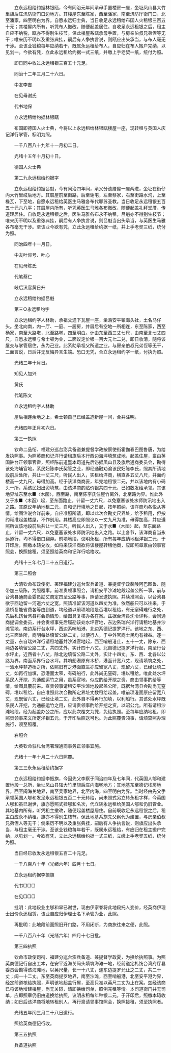 <!-- { "loadSidebar": true } -->
　　立永远租给约据林银瓯，今有同治元年间承母手置楼房一座，坐址凤山县大竹里旗后庄汛防衙门口边地方。其楼屋东至陈家，西至潘家，南至汛防厅衙门口，北至潘家，四至明白为界。自愿永远归士典，当日收足永远租给布国人火租银三百五十元；其楼屋内所有，听凭布人撤改，随便起盖居住。自收足永远租银之后，租主自应不纳税，瓯亦不得别生枝节。保此楼屋系瓯承母手置，与房亲伯叔兄弟侄等无干；唯来历不明以及重张典挂，嗣后有人争执言说，则瓯应出头承当，与布人毫无干涉。至该业钱粮每年应纳若干，既属永远租给布人，自应归在布人搬户完纳，以见划一。今欲有凭，立此永远租给约据一式三纸，并缴上手老契一纸，统付为照。

　　即日同中收过永远租银三百五十元足。

　　同治十二年三月二十六日。

　　中友李吉

　　在见母谢氏

　　代书地保

　　立永远租给约据林银瓯

　　布国即德国人火士典，今将以上永远租给林银瓯楼屋一座，现转租与英国人庆记洋行掌管，标明为照。

　　一千八百八十九年十一月初二日。

　　光绪十五年十月初十日。

　　德国人火士典

　　第二九永远租给约据字

　　立永远租给约据吕魁，今有同治四年间，承父分遗厝屋一座两进，坐址在街仔内大竹里岐后地方。其厝屋前至街路，后至谢宅，左至蔡家，右至街路水沟，上至椽瓦，下至地，自愿永远租给英医生马雅各布代耶苏圣教。当日收足永远租银五百五十元六八平；其厝屋内所有，听凭英医生马雅各布撤改，随便起盖礼拜堂厝，传道理居住。自收足永远租银之后，医生马雅各布永不纳租，吕魁亦不得别生枝节；唯来历不明以及重张典挂，嗣后有人争执言说，则吕魁当出头承当，与英医生马雅各布毫无干涉。至该业今欲有凭，立此永远租给约据一纸，并上手老契三纸，统付为照。

　　同治四年十一月日。

　　中友叶仰号、叶心

　　在见母陈氏

　　代笔蔡仁

　　岐后汛官黄日升

　　立永远租给约据吕魁

　　第三○永远租约字

　　立永远租约字人林助，承祖父遗下瓦屋一座，坐落安平镇海头社，土名马仔头。坐北向南，内一厅、一庭、一厨房，并厝后有空地一所相连，东至陈家，西至杨家，南至大路墘，北至路墘，四至明白。计由东至西三丈七尺，由南至北七丈四尺，自愿永远租与希士顿为业，二面议定价银一百大元七二兑，即日收清，随将该屋交与掌管居住，永为己业。此系助承祖父所遗之业，与房亲伯叔兄弟侄等无干，二面言说，日后并无反悔异言生端。恐口无凭，合立永远租约字一纸，付执为照。

　　光绪三年十月日。

　　知见人加兴

　　黄氏

　　代笔陈文

　　立永远租约字人林助

　　屋后相连余地之上，希士顿自己已经盖造新屋一间，合并注明。

　　光绪四年正月初六日。

　　第三一执照

　　钦命二品衔、福建分巡台澎兵备道兼提督学政按察使衔霍伽春巴图鲁唐，为给发执照事。为照英商和记洋行请租旗后本行西边海坪填筑成地，起盖住屋，禀由英国驻台正领事官霍，照经陈前道暨本司道先后饬据凤山县及旗后通商委员会，勘得该处海埔官地，系民妇陈李氏契管之业，即经通融劝谕该民妇陈李氏，照其所请地段前后处所，共让一丈三尺，听民人出入，实租给洋商，横直各五丈八尺，并面约楼高一丈九尺，毋得加高。经于该洋商商妥，年完地租银二元，并以该地内有小码头一所，系该民妇出资填筑，由该洋商酌贴价银共四十元，已如数发给承领。其该地界址东至水■〈木函〉，西至路，南至陈李氏住屋竹离外，北至路为界。惟此外又于水■〈木函〉起，至东面路止，计留一丈六尺，以免壅塞该处水师防汛地出入之路。其原议年纳地租二元，自和记行填地之日起，按年照纳，该洋商均各悦从等情，绘图注说会详前来，自应准照所请，即以此次会勘丈尺界址，给予租用，但按约祗准起盖楼屋，不作别用。其楼高应即照议以一丈九尺为准，毋得加高，并应遵照所议该地段前后共让一丈三尺，听民人出入，又于水■〈木函〉起，至东面路止，计留一丈六尺，以免壅塞该处水师防汛地出入之路。以上各节，该洋商自当永远遵行，均不得借口翻异。前项地段，议明永租，所有每年应纳地租洋银二元，于开印后，照缴本辕兑收，如将来该洋商欲将该楼屋转租他商，应即照章禀由领事官照会，换照接租，须至照给英商和记洋行哈格收。

　　光绪十三年七月二十五日道行。

　　第三二照会

　　大清钦命布政使衔、署理福建分巡台澎兵备道、兼提督学政裴陵阿巴图鲁、随带加三级陈，为照覆事。前准贵领事照会，请租安平沙滩地段起盖公所一事，前与台湾县通商金委员勘丈商定四至公路等事，照请发送执照。并续准照会，以台湾县欲于西边留一河道六丈之宽，照请准留该河道以四丈为准，依然船只可以往来，于造桥复能省费各等由到道，均经道以前项地段是否堪以租给，有无窒碍难行之处，先后札饬台湾县将会勘情形，绘图具复核办各在案。兹据台湾县沈令详称，会同通商提调金委员，并会贵领事先后履勘该处水坪官地，东边系瑞兴洋行请租地基并沙滩官地，南边系行台水坪，西边系哨船港，北边系德记提罗洋行。该地之东、西、北三面处所，商明每处填留公路二丈，以便行人，于中外官商士民均有裨益。逐一丈量，东自瑞兴洋行请租地基并沙滩官地起，西至哨船港止，五十一丈，除东、西两边各填留公路二丈，共四丈外，实计四十八丈。北自德记提罗洋行起，南至行台水坪止，近西者十八丈，除北边填留公路二丈外，实计十四丈。东、西、北各以公路为界，南面系界行台水坪。其哨船港原有木桥，港面计宽八丈，现请填筑之处，一派水坪非造桥之所，依照旧有之港面直进亦应留宽八丈，现留六丈，已经让填二丈，如再行加填，恐港面太窄，有碍船行，此外尚无窒碍，堪以租给。唯此处水坪系民人开挖，为通船运竹之用，虽系官地，似应酌给开挖之资，商由领事酌给等情，绘图具覆前来。查贵领事请租安平沙滩地段起盖公所，既据台湾县会勘尚无窒碍，堪以租给，自应准照此次会勘所定界址丈数租给起盖。唯前项港面原应留宽八丈，现既留六丈，已经让填二丈，此外自不得再行加填，以利船行。其该处水坪既系民人开挖，为通船运竹之用，应请贵领事酌给开挖之资，以昭公允。所有请租沙滩地段，经为起盖办公之所，应以此次覆文为凭，免给执照。至每年应纳地租，即照贵领事来文所定洋银五元，于开印后照送可也。为此照覆贵领事，请烦查照办理施行，须至照覆。

　　右照会

　　大英钦命驻札台湾署理通商事务正领事宜施。

　　光绪十一年十月二十六日照覆。

　　第三三永永远租给约据字

　　立永远租给约据李振旗，今因先父李察于同治四年及七年间，代英国人郇和建置地段一总所，坐址凤山县辖大竹里旗后庄内海墘地方；其地基东至德记栈房地界，西至闽海关地界，南至吴家地界，北至内海，四至明白为界。当时经由先父手承领英国人郇和发足永远租银五百二十元转给，尚未照式另立转永租字样，今英国人郇和虽已谢世，旗亦愿照式挂郇和名次，代立转永远租给英国人郇和仍旧管业。其地基内所有，听凭租主撤改，随便起盖楼屋居住。自前既收足永远租银之后，租主白应永不纳租，旗亦不得别生枝节。保此地基系旗先父察代为建置，与房亲伯叔兄弟侄人等无干；倘来历不明以及重张典挂，嗣后有人争执言说，则旗应出头承当，与租主毫无干涉。至该业钱粮每年若干，既属永远租给，有应归在租主搬户完纳，以见划一。今欲有凭，立此永远租给约据一式三纸，立缴上手老契五纸，统付为照。

　　当日经巳收发永远租银五百二十元足。

　　一千八百八十年（光绪六年）四月十七日。

　　立永远租约据李振旗

　　代书□□□

　　在见□□□

　　批明：此地段业主郇和早已谢世，现由伊家眷将此地段托人变价，经英商伊理士出价永还租赁，该业自应归伊理士名下承管为业，此照。

　　再批明：此地段前面照旧开门路，不用闭断，为商旅往来之便，此照。

　　一千八百八十年（光绪六年）四月十七日批。

　　第三四执照

　　钦命市政使司衔、福建分巡台澎兵备道、兼提督学政夏，为换给执照事。为照英商德记行自出工本，在安平近海关码头填筑海滩一地，经前道定札饬台湾府厅县委员会勘得该海滩地，以英尺量，长一十八丈，连东边提罗允让之二丈，共二十丈；阔一十二丈。东至英商提罗地界，南至沙滩，西至哨船港，北至安平港为界，经定前道核给执照，声明该地起盖行屋，至高只准以英尺二丈为止在案。兹经该商已将该地增建楼屋，尚无关碍，请即换给司单，照例完租等情。本司道衙门并无司单，应即照章仍旧由道换给执照，议明永租每年种银二元，于开印后，照缴本辕收纳；如日后该洋商将地转租别人，再行禀请领事馆照会，换照接租，须至执照者。

　　光绪五年闰三月二十八日道行。

　　照给英商德记行收。

　　第三五执照

　　兵备道执照

